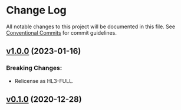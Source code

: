 # Change Log

All notable changes to this project will be documented in this file.
See [Conventional Commits](Https://conventionalcommits.org) for commit guidelines.

<!-- changelog -->

## [v1.0.0](https://gitlab.com/jimsy/pca9685/compare/v0.1.0...v1.0.0) (2023-01-16)
### Breaking Changes:

* Relicense as HL3-FULL.



## [v0.1.0](https://gitlab.com/jimsy/pca9685/compare/v0.1.0...v0.1.0) (2020-12-28)



